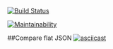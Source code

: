 [![Build Status](https://travis-ci.org/Mashoshin/frontend-project-lvl2.svg?branch=master)](https://travis-ci.org/Mashoshin/frontend-project-lvl2)

[![Maintainability](https://api.codeclimate.com/v1/badges/1bb89ab11e1f61e52c97/maintainability)](https://codeclimate.com/github/Mashoshin/frontend-project-lvl2/maintainability)


##Compare flat JSON
[![asciicast](https://asciinema.org/a/xPvA3awrhBoUJqXgkxVPvNJJK.svg)](https://asciinema.org/a/xPvA3awrhBoUJqXgkxVPvNJJK)
